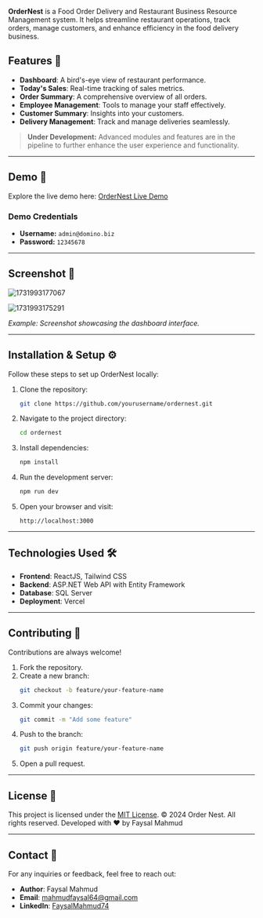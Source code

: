 **OrderNest** is a Food Order Delivery and Restaurant Business Resource Management system. It helps streamline restaurant operations, track orders, manage customers, and enhance efficiency in the food delivery business.

## Features 🚀  
- **Dashboard**: A bird's-eye view of restaurant performance.  
- **Today's Sales**: Real-time tracking of sales metrics.  
- **Order Summary**: A comprehensive overview of all orders.  
- **Employee Management**: Tools to manage your staff effectively.  
- **Customer Summary**: Insights into your customers.  
- **Delivery Management**: Track and manage deliveries seamlessly.  

> **Under Development:** Advanced modules and features are in the pipeline to further enhance the user experience and functionality.  

---

## Demo 🌟  

Explore the live demo here: [OrderNest Live Demo](https://ordernest.vercel.app)  

### Demo Credentials  
- **Username:** `admin@domino.biz`  
- **Password:** `12345678`  

---

## Screenshot 📸  

![1731993177067](https://github.com/user-attachments/assets/24202c56-700e-46a9-a37b-25e541d05777)

![1731993175291](https://github.com/user-attachments/assets/f90d1df8-cff2-4c70-b4fe-ddb85fa07113) 

*Example: Screenshot showcasing the dashboard interface.*  

---

## Installation & Setup ⚙️  

Follow these steps to set up OrderNest locally:  

1. Clone the repository:  
   ```bash  
   git clone https://github.com/yourusername/ordernest.git  
   ```  

2. Navigate to the project directory:  
   ```bash  
   cd ordernest  
   ```  

3. Install dependencies:  
   ```bash  
   npm install  
   ```  

4. Run the development server:  
   ```bash  
   npm run dev  
   ```  

5. Open your browser and visit:  
   ```  
   http://localhost:3000  
   ```  

---

## Technologies Used 🛠️  
- **Frontend**: ReactJS, Tailwind CSS  
- **Backend**: ASP.NET Web API with Entity Framework  
- **Database**: SQL Server  
- **Deployment**: Vercel  

---

## Contributing 🤝  

Contributions are always welcome!  

1. Fork the repository.  
2. Create a new branch:  
   ```bash  
   git checkout -b feature/your-feature-name  
   ```  
3. Commit your changes:  
   ```bash  
   git commit -m "Add some feature"  
   ```  
4. Push to the branch:  
   ```bash  
   git push origin feature/your-feature-name  
   ```  
5. Open a pull request.  

---

## License 📜  

This project is licensed under the [MIT License](LICENSE).
© 2024 Order Nest. All rights reserved.
Developed with ❤️ by Faysal Mahmud

---

## Contact 📧  

For any inquiries or feedback, feel free to reach out:  

- **Author**: Faysal Mahmud  
- **Email**: [mahmudfaysal64@gmail.com](mailto:mahmudfaysal64@gmail.com)  
- **LinkedIn**: [FaysalMahmud74](https://www.linkedin.com/in/fausalmahmud74/)
